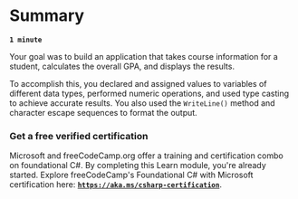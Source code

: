 # Summary

**`1 minute`**

Your goal was to build an application that takes course information for a student, calculates the overall GPA, and displays the results.

To accomplish this, you declared and assigned values to variables of different data types, performed numeric operations, and used type casting to achieve accurate results. You also used the `WriteLine()` method and character escape sequences to format the output.


### Get a free verified certification

Microsoft and freeCodeCamp.org offer a training and certification combo on foundational C#. By completing this Learn module, you're already started. Explore freeCodeCamp's Foundational C# with Microsoft certification here:  [**`https://aka.ms/csharp-certification`**](https://aka.ms/csharp-certification).

